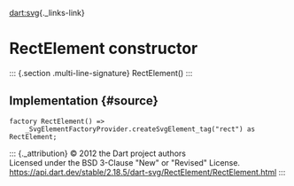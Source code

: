 [dart:svg](../../dart-svg/dart-svg-library){._links-link}

RectElement constructor
=======================

::: {.section .multi-line-signature}
RectElement()
:::

Implementation {#source}
--------------

``` {.language-dart data-language="dart"}
factory RectElement() =>
    _SvgElementFactoryProvider.createSvgElement_tag("rect") as RectElement;
```

::: {._attribution}
© 2012 the Dart project authors\
Licensed under the BSD 3-Clause \"New\" or \"Revised\" License.\
<https://api.dart.dev/stable/2.18.5/dart-svg/RectElement/RectElement.html>
:::
